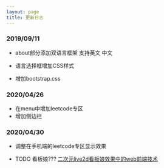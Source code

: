 ```yaml
---
layout: page
title: 更新日志
---
```


### 2019/09/11

- about部分添加双语言框架 支持英文 中文

- 语言选择框增加CSS样式

- 增加bootstrap.css

### 2020/04/26

- 在menu中增加leetcode专区
- 增加侧边栏 

### 2020/04/30

- 调整在手机端的leetcode专区显示效果

- TODO 看板娘??? [二次元live2d看板娘效果中的web前端技术](http://www.gzui.net/archives/2511)
